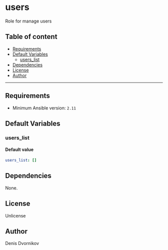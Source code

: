 # users

Role for manage users

## Table of content

- [Requirements](#requirements)
- [Default Variables](#default-variables)
  - [users_list](#users_list)
- [Dependencies](#dependencies)
- [License](#license)
- [Author](#author)

---

## Requirements

- Minimum Ansible version: `2.11`

## Default Variables

### users_list

#### Default value

```YAML
users_list: []
```



## Dependencies

None.

## License

Unlicense

## Author

Denis Dvornikov
